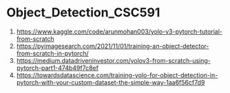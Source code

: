 # Object_Detection_CSC591
1. https://www.kaggle.com/code/arunmohan003/yolo-v3-pytorch-tutorial-from-scratch
2. https://pyimagesearch.com/2021/11/01/training-an-object-detector-from-scratch-in-pytorch/
3. https://medium.datadriveninvestor.com/yolov3-from-scratch-using-pytorch-part1-474b49f7c8ef
4. https://towardsdatascience.com/training-yolo-for-object-detection-in-pytorch-with-your-custom-dataset-the-simple-way-1aa6f56cf7d9

